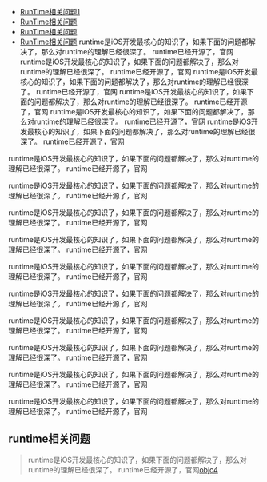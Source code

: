 - [RunTime相关问题1](#runtime相关问题)
- [RunTime相关问题](#runtime相关问题)
- [RunTime相关问题](#runtime相关问题)
- [RunTime相关问题](#runtime相关问题) 
runtime是iOS开发最核心的知识了，如果下面的问题都解决了，那么对runtime的理解已经很深了。 runtime已经开源了，官网
runtime是iOS开发最核心的知识了，如果下面的问题都解决了，那么对runtime的理解已经很深了。 runtime已经开源了，官网
runtime是iOS开发最核心的知识了，如果下面的问题都解决了，那么对runtime的理解已经很深了。 runtime已经开源了，官网
runtime是iOS开发最核心的知识了，如果下面的问题都解决了，那么对runtime的理解已经很深了。 runtime已经开源了，官网
runtime是iOS开发最核心的知识了，如果下面的问题都解决了，那么对runtime的理解已经很深了。 runtime已经开源了，官网
runtime是iOS开发最核心的知识了，如果下面的问题都解决了，那么对runtime的理解已经很深了。 runtime已经开源了，官网

runtime是iOS开发最核心的知识了，如果下面的问题都解决了，那么对runtime的理解已经很深了。 runtime已经开源了，官网


runtime是iOS开发最核心的知识了，如果下面的问题都解决了，那么对runtime的理解已经很深了。 runtime已经开源了，官网

runtime是iOS开发最核心的知识了，如果下面的问题都解决了，那么对runtime的理解已经很深了。 runtime已经开源了，官网

runtime是iOS开发最核心的知识了，如果下面的问题都解决了，那么对runtime的理解已经很深了。 runtime已经开源了，官网

runtime是iOS开发最核心的知识了，如果下面的问题都解决了，那么对runtime的理解已经很深了。 runtime已经开源了，官网


runtime是iOS开发最核心的知识了，如果下面的问题都解决了，那么对runtime的理解已经很深了。 runtime已经开源了，官网

runtime是iOS开发最核心的知识了，如果下面的问题都解决了，那么对runtime的理解已经很深了。 runtime已经开源了，官网

runtime是iOS开发最核心的知识了，如果下面的问题都解决了，那么对runtime的理解已经很深了。 runtime已经开源了，官网


runtime是iOS开发最核心的知识了，如果下面的问题都解决了，那么对runtime的理解已经很深了。 runtime已经开源了，官网

runtime是iOS开发最核心的知识了，如果下面的问题都解决了，那么对runtime的理解已经很深了。 runtime已经开源了，官网

## runtime相关问题

>  runtime是iOS开发最核心的知识了，如果下面的问题都解决了，那么对runtime的理解已经很深了。 runtime已经开源了，官网[objc4](https://opensource.apple.com/tarballs/objc4/)